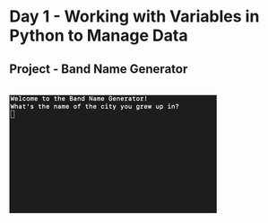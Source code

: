 <h1>Day 1 - Working with Variables in Python to Manage Data</h1>
<h2>Project - Band Name Generator</h2><br>
<img src='band-name-generator.gif'>